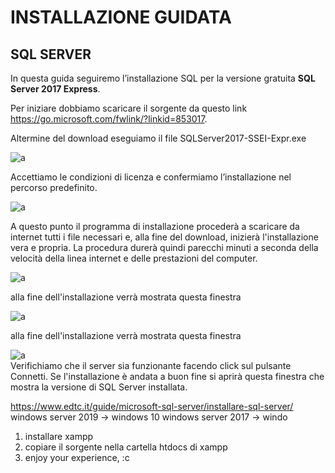 # INSTALLAZIONE GUIDATA <br>
## SQL SERVER 
In questa guida seguiremo l’installazione SQL per la versione gratuita **SQL Server 2017 Express**.

Per iniziare dobbiamo scaricare il sorgente da questo link https://go.microsoft.com/fwlink/?linkid=853017.

Altermine del download eseguiamo il file SQLServer2017-SSEI-Expr.exe

![a](/Immagini/img1.jpg) <br>

Accettiamo le condizioni di licenza e confermiamo l’installazione nel percorso predefinito.

![a](/Immagini/img2.gif) <br>

A questo punto il programma di installazione procederà a scaricare da internet tutti i file necessari e, alla fine del download, inizierà l'installazione vera e propria. 
La procedura durerà quindi parecchi minuti a seconda della velocità della linea internet e delle prestazioni del computer. <br>

![a](/Immagini/img3.jpg) <br>

alla fine dell'installazione verrà mostrata questa finestra <br>

![a](/Immagini/img4.jpg) <br>


alla fine dell'installazione verrà mostrata questa finestra <br>

 ![a](/Immagini/img5.jpg) <br>
Verifichiamo che il server sia funzionante facendo click sul pulsante Connetti. Se l'installazione è andata a buon fine si aprirà questa finestra che mostra la versione di SQL Server installata. <br></p>

https://www.edtc.it/guide/microsoft-sql-server/installare-sql-server/
windows server 2019 -> windows 10
windows server 2017 -> windo
1. installare xampp
2. copiare il sorgente nella cartella htdocs di xampp
3. enjoy your experience, :c
